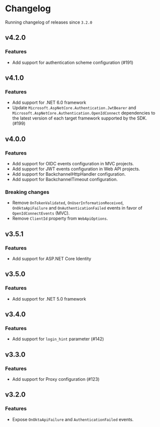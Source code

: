 # Changelog
Running changelog of releases since `3.2.0`

## v4.2.0

### Features

- Add support for authentication scheme configuration (#191)

## v4.1.0

### Features

- Add support for .NET 6.0 framework
- Update `Microsoft.AspNetCore.Authentication.JwtBearer` and `Microsoft.AspNetCore.Authentication.OpenIdConnect` dependencies to the latest version of each target framework supported by the SDK. (#199)

## v4.0.0

### Features

- Add support for OIDC events configuration in MVC projects.
- Add support for JWT events configuration in Web API projects.
- Add support for BackchannelHttpHandler configuration.
- Add support for BackchannelTimeout configuration.

### Breaking changes

- Remove `OnTokenValidated`, `OnUserInformationReceived`, `OnOktaApiFailure` and `OnAuthenticationFailed` events in favor of `OpenIdConnectEvents` (MVC).
- Remove `ClientId` property from `WebApiOptions`.

## v3.5.1

### Features

- Add support for ASP.NET Core Identity

## v3.5.0

### Features

- Add support for .NET 5.0 framework

## v3.4.0

### Features

- Add support for `login_hint` parameter (#142)

## v3.3.0

### Features

- Add support for Proxy configuration (#123)

## v3.2.0

### Features

- Expose `OnOktaApiFailure` and `AuthenticationFailed` events.
